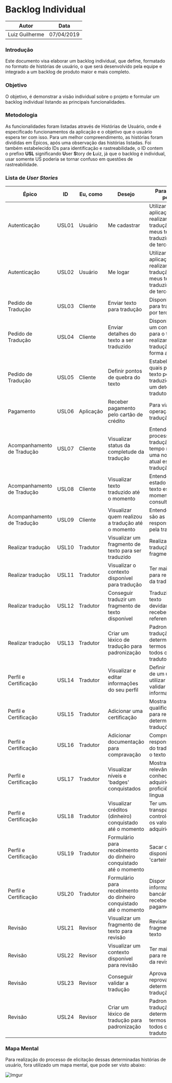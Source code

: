 # Backlog Individual

|  Autor | Data |
| --- | --- |
| Luiz Guilherme | 07/04/2019 |

### Introdução

Este documento visa elaborar um backlog individual, que define, formatado no formato de histórias de usuário, o que será desenvolvido pela equipe e integrado a um backlog de produto maior e mais completo.

### Objetivo
O objetivo, é demonstrar a visão individual sobre o projeto e formular um backlog individual listando as principais funcionalidades.

### Metodologia
As funcionalidades foram listadas através de Histórias de Usuário, onde é especificado funcionamentos da aplicação e o objetivo que o usuário espera ter com isso. Para um melhor compreendimento, as histórias foram divididas em Épicos, após uma observação das histórias listadas. Foi também estabelecido IDs para identificação e rastreabilidade, o ID contem o prefixo **USL** significando **U**ser **S**tory de **L**uiz, já que o backlog é individual, usar somente US poderia se tornar confuso em questões de rastreabilidade.

### Lista de *User Stories*

|Épico|ID |Eu, como| Desejo|Para que eu possa|
|---|---|---|---|---|
|Autenticação|USL01|Usuário|Me cadastrar|Utilizar a aplicação para realizar a tradução dos meus textos e traduzir textos de terceiros|
|Autenticação|USL02|Usuário|Me logar|Utilizar a aplicação para realizar a tradução dos meus textos e traduzir textos de terceiros|
|Pedido de Tradução|USL03|Cliente|Enviar texto para tradução|Disponibilizá-lo para tradução por terceiros|
|Pedido de Tradução|USL04|Cliente|Enviar detalhes do texto a ser traduzido|Disponibilizar um contexto para o tradutor realizar a tradução de forma adequada|
|Pedido de Tradução|USL05|Cliente|Definir pontos de quebra do texto|Estabelecer quais partes do texto podem ser traduzidas por um determinado tradutor único|
|Pagamento|USL06|Aplicação|Receber pagamento pelo cartão de crédito|Para viabilizar a operação da tradução|
|Acompanhamento de Tradução|USL07|Cliente|Visualizar status da completude da tradução|Entender o processo de tradução em tempo real e ter uma noção do atual estado da tradução|
|Acompanhamento de Tradução|USL08|Cliente|Visualizar texto traduzido até o momento|Entender como o estado atual do texto está no momento da consulta|
|Acompanhamento de Tradução|USL09|Cliente|Visualizar quem realizou a tradução até o momento|Entender quais são as pessoas responsáveis pela tradução|
|Realizar tradução|USL10|Tradutor|Visualizar um fragmento de texto para ser traduzido|Realizar a tradução do fragmento|
|Realizar tradução|USL11|Tradutor|Visualizar o contexto disponível para tradução|Ter mais clareza para realização da tradução|
|Realizar tradução|USL12|Tradutor|Conseguir traduzir um fragmento de texto disponível|Traduzir um texto devidamente e receber créditos referentes|
|Realizar tradução|USL13|Tradutor|Criar um léxico de tradução para padronização|Padronizar a tradução de determinados termos para todos os tradutores|
|Perfil e Certificação|USL14|Tradutor|Visualizar e editar informações do seu perfil|Definir o perfil de um usuário e utilizar para validar informações|
|Perfil e Certificação|USL15|Tradutor|Adicionar uma certificação|Mostrar a qualificação para realizar determinadas traduções|
|Perfil e Certificação|USL16|Tradutor|Adicionar documentação para compravação|Comprovar a responsabilidade do tradutor com o texto traduzido|
|Perfil e Certificação|USL17|Tradutor|Visualizar níveis e 'badges' conquistados|Mostrar a relevância e conhecimentos adquiridos na proficiência da lingua|
|Perfil e Certificação|USL18|Tradutor|Visualizar créditos (dinheiro) conquistado até o momento|Ter uma transparência e controle sobre os valores adquiridos|
|Perfil e Certificação|USL19|Tradutor|Formulário para recebimento do dinheiro conquistado até o momento|Sacar os valores disponíveis na 'carteira'|
|Perfil e Certificação|USL20|Tradutor|Formulário para recebimento do dinheiro conquistado até o momento|Dispor minhas informações bancárias para receber pagamento|
|Revisão|USL21|Revisor|Visualizar um fragmento de texto para revisão|Revisar um fragmento de texto|
|Revisão|USL22|Revisor|Visualizar um contexto disponível para revisão|Ter mais clareza para realização da revisão|
|Revisão|USL23|Revisor|Conseguir validar a tradução|Aprovar ou reprovar uma determinada tradução|
|Revisão|USL24|Revisor|Criar um léxico de tradução para padronização|Padronizar a tradução de determinados termos para todos os tradutores|

### Mapa Mental
Para realização do processo de elicitação dessas determinadas histórias de usuário, fora utilizado um mapa mental, que pode ser visto abaixo:

![Imgur](https://i.imgur.com/BvrKkem.png)
